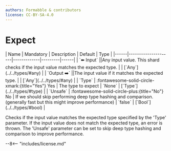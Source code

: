 ```yaml
---
authors: Formabble & contributors
license: CC-BY-SA-4.0
---
```



# Expect

<div class="sh-parameters" markdown="1">
| Name | Mandatory | Description | Default | Type |
|------|---------------------|-------------|---------|------|
| `⬅️ Input` ||Any input value. This shard checks if the input value matches the expected type. | | [`Any`](../../types/#any) |
| `Output ➡️` ||The input value if it matches the expected type. | | [`Any`](../../types/#any) |
| `Type` | :fontawesome-solid-circle-xmark:{title="Yes"} Yes  | The type to expect | `None` | [`Type`](../../types/#type) |
| `Unsafe` | :fontawesome-solid-circle-plus:{title="No"} No  | If we should skip performing deep type hashing and comparison. (generally fast but this might improve performance) | `false` | [`Bool`](../../types/#bool) |

</div>

Checks if the input value matches the expected type specified by the 'Type' parameter. If the input value does not match the expected type, an error is thrown. The 'Unsafe' parameter can be set to skip deep type hashing and comparison to improve performance.

--8<-- "includes/license.md"

